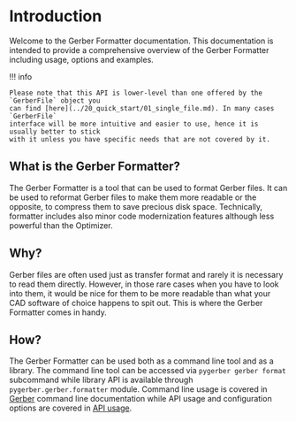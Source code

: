 # Introduction

Welcome to the Gerber Formatter documentation. This documentation is intended to provide
a comprehensive overview of the Gerber Formatter including usage, options and examples.

!!! info

    Please note that this API is lower-level than one offered by the `GerberFile` object you
    can find [here](../20_quick_start/01_single_file.md). In many cases `GerberFile`
    interface will be more intuitive and easier to use, hence it is usually better to stick
    with it unless you have specific needs that are not covered by it.

## What is the Gerber Formatter?

The Gerber Formatter is a tool that can be used to format Gerber files. It can be used
to reformat Gerber files to make them more readable or the opposite, to compress them to
save precious disk space. Technically, formatter includes also minor code modernization
features although less powerful than the Optimizer.

## Why?

Gerber files are often used just as transfer format and rarely it is necessary to read
them directly. However, in those rare cases when you have to look into them, it would be
nice for them to be more readable than what your CAD software of choice happens to spit
out. This is where the Gerber Formatter comes in handy.

## How?

The Gerber Formatter can be used both as a command line tool and as a library. The
command line tool can be accessed via `pygerber gerber format` subcommand while library
API is available through `pygerber.gerber.formatter` module. Command line usage is
covered in [Gerber](../25_command_line/20_gerber.md) command line documentation while
API usage and configuration options are covered in [API usage](./05_api_usage.md).

